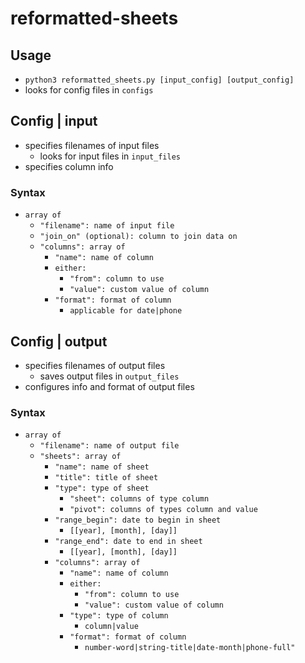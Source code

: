 # reformatted-sheets

## Usage
- `python3 reformatted_sheets.py [input_config] [output_config]`
- looks for config files in `configs`

## Config | input
- specifies filenames of input files
	- looks for input files in `input_files`
- specifies column info

### Syntax
- `array of`
	- `"filename": name of input file`
	- `"join_on" (optional): column to join data on`
	- `"columns": array of`
		- `"name": name of column`
		- `either:`
			- `"from": column to use`
			- `"value": custom value of column`
		- `"format": format of column`
			- `applicable for date|phone`

## Config | output
- specifies filenames of output files
	- saves output files in `output_files`
- configures info and format of output files

### Syntax
- `array of`
	- `"filename": name of output file`
	- `"sheets": array of`
		- `"name": name of sheet`
		- `"title": title of sheet`
		- `"type": type of sheet`
			- `"sheet": columns of type column`
			- `"pivot": columns of types column and value`
		- `"range_begin": date to begin in sheet`
			- `[[year], [month], [day]]`
		- `"range_end": date to end in sheet`
			- `[[year], [month], [day]]`
		- `"columns": array of`
			- `"name": name of column`
			- `either:`
				- `"from": column to use`
				- `"value": custom value of column`
			- `"type": type of column`
				- `column|value`
			- `"format": format of column`
				- `number-word|string-title|date-month|phone-full"`

